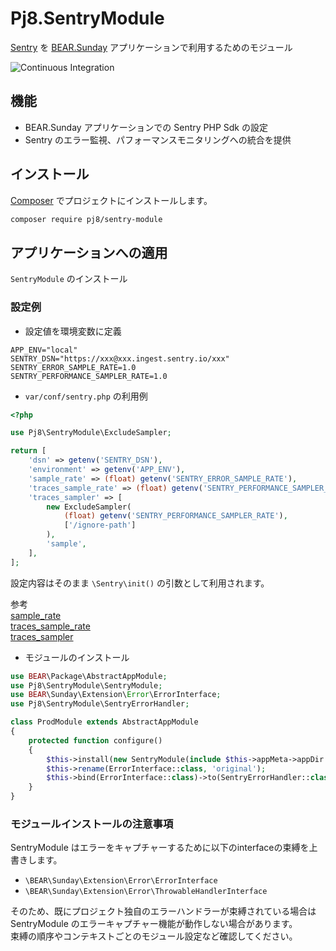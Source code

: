 # Pj8.SentryModule

[Sentry](https://docs.sentry.io/platforms/php/) を [BEAR.Sunday](http://bearsunday.github.io/) アプリケーションで利用するためのモジュール

![Continuous Integration](https://github.com/pj8/pj8.sentrymodule/workflows/Continuous%20Integration/badge.svg)

## 機能

* BEAR.Sunday アプリケーションでの Sentry PHP Sdk の設定
* Sentry のエラー監視、パフォーマンスモニタリングへの統合を提供

## インストール

[Composer](https://getcomposer.org/) でプロジェクトにインストールします。

```bash
composer require pj8/sentry-module
```

## アプリケーションへの適用

`SentryModule` のインストール

### 設定例

- 設定値を環境変数に定義

```
APP_ENV="local"
SENTRY_DSN="https://xxx@xxx.ingest.sentry.io/xxx"
SENTRY_ERROR_SAMPLE_RATE=1.0
SENTRY_PERFORMANCE_SAMPLER_RATE=1.0
```

- `var/conf/sentry.php` の利用例  

```php
<?php

use Pj8\SentryModule\ExcludeSampler;

return [
    'dsn' => getenv('SENTRY_DSN'),
    'environment' => getenv('APP_ENV'),
    'sample_rate' => (float) getenv('SENTRY_ERROR_SAMPLE_RATE'),
    'traces_sample_rate' => (float) getenv('SENTRY_PERFORMANCE_SAMPLER_RATE'),
    'traces_sampler' => [
        new ExcludeSampler(
            (float) getenv('SENTRY_PERFORMANCE_SAMPLER_RATE'),
            ['/ignore-path']
        ),
        'sample',
    ],
];
```
設定内容はそのまま `\Sentry\init()` の引数として利用されます。  

参考  
[sample_rate](https://docs.sentry.io/platforms/php/configuration/options/#sample-rate)  
[traces_sample_rate](https://docs.sentry.io/platforms/php/configuration/options/#traces-sample-rate)  
[traces_sampler](https://docs.sentry.io/platforms/php/configuration/options/#traces-sampler)  


- モジュールのインストール

```php
use BEAR\Package\AbstractAppModule;
use Pj8\SentryModule\SentryModule;
use BEAR\Sunday\Extension\Error\ErrorInterface;
use Pj8\SentryModule\SentryErrorHandler;

class ProdModule extends AbstractAppModule
{
    protected function configure()
    {
        $this->install(new SentryModule(include $this->appMeta->appDir . '/var/conf/sentry.php'));
        $this->rename(ErrorInterface::class, 'original');
        $this->bind(ErrorInterface::class)->to(SentryErrorHandler::class);
    }
}
```

### モジュールインストールの注意事項

SentryModule はエラーをキャプチャーするために以下のinterfaceの束縛を上書きします。  

- `\BEAR\Sunday\Extension\Error\ErrorInterface`
- `\BEAR\Sunday\Extension\Error\ThrowableHandlerInterface`

そのため、既にプロジェクト独自のエラーハンドラーが束縛されている場合は SentryModule のエラーキャプチャー機能が動作しない場合があります。  
束縛の順序やコンテキストごとのモジュール設定など確認してください。
